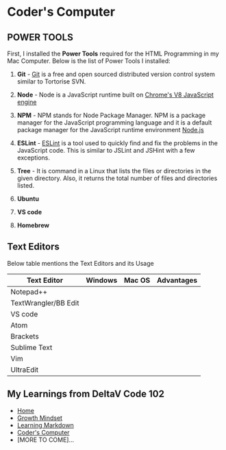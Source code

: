 # Coder's Computer

## POWER TOOLS

First, I installed the **Power Tools** required for the HTML Programming in my Mac Computer.  Below is the list of Power Tools I installed:

1) **Git** - [Git](https://git-scm.com/) is a free and open sourced distributed version control system similar to Tortorise SVN.

2) **Node** - Node is a JavaScript runtime built on [Chrome's V8 JavaScript engine](https://v8.dev/)

3) **NPM** - NPM stands for Node Package Manager. NPM is a package manager for the JavaScript programming language and it is a default package manager for the JavaScript runtime environment [Node.js](https://docs.npmjs.com/about-npm/)

4) **ESLint** - [ESLint](https://eslint.org/) is a tool used to quickly find and fix the problems in the JavaScript code. This is similar to JSLint and JSHint with a few exceptions.

5) **Tree** - It is command in a Linux that lists the files or directories in the given directory. Also, it returns the total number of files and directories listed.

6) **Ubuntu**
7) **VS code**
8) **Homebrew**

## Text Editors

Below table mentions the Text Editors and its Usage

Text Editor| Windows | Mac OS| Advantages
------------ | ------------- | ---------- | -----------
Notepad++	            |	    |        |
TextWrangler/BB Edit  |    	|        |
VS code     |        |      |        |
Atom  |	             |      |        |
Brackets	 |    		  |     |        |
Sublime Text|         |     |        |
Vim |       |         |     |        |
UltraEdit|            |     |        |




## My Learnings from DeltaV Code 102
- [Home](README.md)
- [Growth Mindset](GROWTH_MINDSET.md)
- [Learning Markdown](LEARNING_MARKDOWN.md)
- [Coder's Computer](CODERS_COMPUTER.md)
- [MORE TO COME]...

